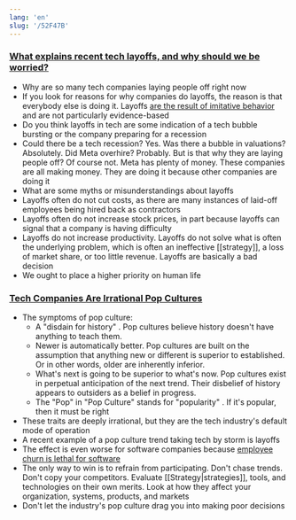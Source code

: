 ```yaml
---
lang: 'en'
slug: '/52F47B'
---
```


### [What explains recent tech layoffs, and why should we be worried?](https://news.stanford.edu/2022/12/05/explains-recent-tech-layoffs-worried/)

- Why are so many tech companies laying people off right now
- If you look for reasons for why companies do layoffs, the reason is that everybody else is doing it. Layoffs [are the result of imitative behavior](https://www.jstor.org/stable/2580324?origin=crossref#metadata_info_tab_contents) and are not particularly evidence-based
- Do you think layoffs in tech are some indication of a tech bubble bursting or the company preparing for a recession
- Could there be a tech recession? Yes. Was there a bubble in valuations? Absolutely. Did Meta overhire? Probably. But is that why they are laying people off? Of course not. Meta has plenty of money. These companies are all making money. They are doing it because other companies are doing it
- What are some myths or misunderstandings about layoffs
- Layoffs often do not cut costs, as there are many instances of laid-off employees being hired back as contractors
- Layoffs often do not increase stock prices, in part because layoffs can signal that a company is having difficulty
- Layoffs do not increase productivity. Layoffs do not solve what is often the underlying problem, which is often an ineffective [[strategy]], a loss of market share, or too little revenue. Layoffs are basically a bad decision
- We ought to place a higher priority on human life

### [Tech Companies Are Irrational Pop Cultures](https://softwarecrisis.dev/letters/tech-is-a-pop-culture/)

- The symptoms of pop culture:
  - A "disdain for history" . Pop cultures believe history doesn't have anything to teach them.
  - Newer is automatically better. Pop cultures are built on the assumption that anything new or different is superior to established. Or in other words, older are inherently inferior.
  - What's next is going to be superior to what's now. Pop cultures exist in perpetual anticipation of the next trend. Their disbelief of history appears to outsiders as a belief in progress.
  - The "Pop" in "Pop Culture" stands for "popularity" . If it's popular, then it must be right
- These traits are deeply irrational, but they are the tech industry's default mode of operation
- A recent example of a pop culture trend taking tech by storm is layoffs
- The effect is even worse for software companies because [employee churn is lethal for software](https://www.baldurbjarnason.com/2022/theory-building/)
- The only way to win is to refrain from participating. Don't chase trends. Don't copy your competitors. Evaluate [[Strategy|strategies]], tools, and technologies on their own merits. Look at how they affect your organization, systems, products, and markets
- Don't let the industry's pop culture drag you into making poor decisions
